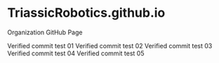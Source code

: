 # TriassicRobotics.github.io
Organization GitHub Page

Verified commit test 01
Verified commit test 02
Verified commit test 03
Verified commit test 04
Verified commit test 05
